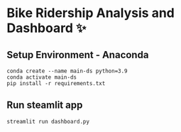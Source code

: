 # Bike Ridership Analysis and Dashboard ✨

## Setup Environment - Anaconda
```
conda create --name main-ds python=3.9
conda activate main-ds
pip install -r requirements.txt
```


## Run steamlit app
```
streamlit run dashboard.py
```
